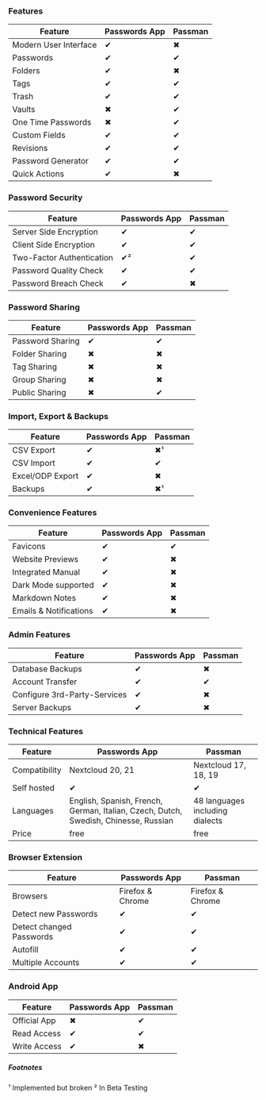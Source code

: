 
### Features
| Feature | Passwords App | Passman |
| --- | --- | --- |
| Modern User Interface | ✔ | ✖ |
| Passwords             | ✔ | ✔ |
| Folders               | ✔ | ✖ |
| Tags                  | ✔ | ✔ |
| Trash                 | ✔ | ✔ |
| Vaults                | ✖ | ✔ |
| One Time Passwords    | ✖ | ✔ |
| Custom Fields         | ✔ | ✔ |
| Revisions             | ✔ | ✔ |
| Password Generator    | ✔ | ✔ |
| Quick Actions         | ✔ | ✖ |


### Password Security
| Feature | Passwords App | Passman |
| --- | --- | --- |
| Server Side Encryption    | ✔ | ✔ |
| Client Side Encryption    | ✔ | ✔ |
| Two-Factor Authentication | ✔² | ✔ |
| Password Quality Check    | ✔ | ✔ |
| Password Breach Check     | ✔ | ✖ |


### Password Sharing
| Feature | Passwords App | Passman |
| --- | --- | --- |
| Password Sharing | ✔ | ✔ |
| Folder Sharing   | ✖ | ✖ |
| Tag Sharing      | ✖ | ✖ |
| Group Sharing    | ✖ | ✖ |
| Public Sharing   | ✖ | ✔ |


### Import, Export & Backups
| Feature | Passwords App | Passman |
| --- | --- | --- |
| CSV Export            | ✔ | ✖¹ |
| CSV Import            | ✔ | ✔ |
| Excel/ODP Export      | ✔ | ✖ |
| Backups               | ✔ | ✖¹ |


### Convenience Features
| Feature | Passwords App | Passman |
| --- | --- | --- |
| Favicons               | ✔ | ✔ |
| Website Previews       | ✔ | ✖ |
| Integrated Manual      | ✔ | ✖ |
| Dark Mode supported    | ✔ | ✖ |
| Markdown Notes         | ✔ | ✖ |
| Emails & Notifications | ✔ | ✖ |


### Admin Features
| Feature | Passwords App | Passman |
| --- | --- | --- |
| Database Backups             | ✔ | ✖ |
| Account Transfer             | ✔ | ✔ |
| Configure 3rd-Party-Services | ✔ | ✖ |
| Server Backups               | ✔ | ✖ |


### Technical Features
| Feature | Passwords App | Passman |
| --- | --- | --- |
| Compatibility | Nextcloud 20, 21 | Nextcloud 17, 18, 19 |
| Self hosted   | ✔ | ✔ |
| Languages     | English, Spanish, French, German, Italian, Czech, Dutch, Swedish, Chinesse, Russian | 48 languages including dialects |
| Price         | free | free |


### Browser Extension
| Feature | Passwords App | Passman |
| --- | --- | --- |
| Browsers                 | Firefox & Chrome | Firefox & Chrome |
| Detect new Passwords     | ✔ | ✔ |
| Detect changed Passwords | ✔ | ✔ |
| Autofill                 | ✔ | ✔ |
| Multiple Accounts        | ✔ | ✔ |


### Android App
| Feature | Passwords App | Passman |
| --- | --- | --- |
| Official App | ✖ | ✔ |
| Read Access  | ✔ | ✔ |
| Write Access | ✔ | ✖ |

##### Footnotes
¹ Implemented but broken
² In Beta Testing